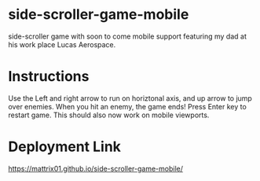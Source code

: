 # side-scroller-game-mobile

side-scroller game with soon to come mobile support featuring my dad at his work place Lucas Aerospace.

# Instructions

Use the Left and right arrow to run on horiztonal axis, and up arrow to jump over enemies.
When you hit an enemy, the game ends!
Press Enter key to restart game.
This should also now work on mobile viewports.

# Deployment Link

https://mattrix01.github.io/side-scroller-game-mobile/
